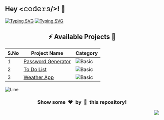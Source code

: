 <h2>Hey <𝚌𝚘𝚍𝚎𝚛𝚜/>! 👋</h2>

[![Typing SVG](https://readme-typing-svg.herokuapp.com?font=Fira+Code&size=60&pause=1000&center=true&vCenter=true&multiline=true&width=1000&height=100&lines=REACT+JS+PROJECTS)](https://git.io/typing-svg)
[![Typing SVG](https://readme-typing-svg.demolab.com?font=Comfortaa&size=65&pause=400&color=18b8d0&center=true&vCenter=true&width=2000&height=200&lines=BASIC+LEVEL+PROJECTS;INTERMEDIATE+LEVEL+PROJECTS;ADVANCED+LEVEL+PROJECTS)](https://git.io/typing-svg)

<div align="center">

## :zap: Available Projects 🎉

<!-- Rules to Add project are as follows:

1. Attach the project name as shown below or you can refer from the README file of Vanilla-JS.
[To Do List](./Basic/To-Do-List)

2. If alignment is distorted, i will manage it. You have just added you project here according to serial number.

3. Add the category of the project using the provided links below here, according to your project.

![Basic](https://img.shields.io/badge/Basic-00FF00?style=for-the-badge)
![Intermediate](https://img.shields.io/badge/Intermediate-FFD700?style=for-the-badge)
![Advanced](https://img.shields.io/badge/Advanced-FF0000?style=for-the-badge)

-->

| S.No | Project Name                                     | Category                                                                |
| ---- | ------------------------------------------------ | ----------------------------------------------------------------------- |
| 1    | [Password Generator](./Basic/Password-Generator) | ![Basic](https://img.shields.io/badge/Basic-00FF00?style=for-the-badge) |
| 2    | [To Do List](./Basic/ToDo-List)                  | ![Basic](https://img.shields.io/badge/Basic-00FF00?style=for-the-badge) |
| 3    | [Weather App](./Basic/Weather-App)               | ![Basic](https://img.shields.io/badge/Basic-00FF00?style=for-the-badge) |

</div>

![Line](https://github.com/Avdhesh-Varshney/WebMasterLog/assets/114330097/4b78510f-a941-45f8-a9d5-80ed0705e847)

<div align="center">
	<h3>Show some &nbsp;❤️&nbsp; by &nbsp;🌟&nbsp; this repository!</h3>
</div>
<a href="#top"><img src="https://img.shields.io/badge/-Back%20to%20Top-red?style=for-the-badge" align="right"/></a>
